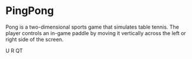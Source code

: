 # PingPong
Pong is a two-dimensional sports game that simulates table tennis. The player controls an in-game paddle by moving it vertically across the left or right side of the screen. 


U R QT
